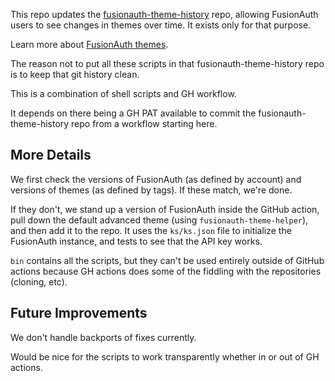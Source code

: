 This repo updates the [fusionauth-theme-history](https://github.com/FusionAuth/fusionauth-theme-history) repo, allowing FusionAuth users to see changes in themes over time. It exists only for that purpose.

Learn more about [FusionAuth themes](https://fusionauth.io/docs/customize/look-and-feel/).

The reason not to put all these scripts in that fusionauth-theme-history repo is to keep that git history clean.

This is a combination of shell scripts and GH workflow.

It depends on there being a GH PAT available to commit the fusionauth-theme-history repo from a workflow starting here.

## More Details

We first check the versions of FusionAuth (as defined by account) and versions of themes (as defined by tags). If these match, we're done.

If they don't, we stand up a version of FusionAuth inside the GitHub action, pull down the default advanced theme (using `fusionauth-theme-helper`), and then add it to the repo. It uses the `ks/ks.json` file to initialize the FusionAuth instance, and tests to see that the API key works.

`bin` contains all the scripts, but they can't be used entirely outside of GitHub actions because GH actions does some of the fiddling with the repositories (cloning, etc).

## Future Improvements

We don't handle backports of fixes currently.

Would be nice for the scripts to work transparently whether in or out of GH actions.

